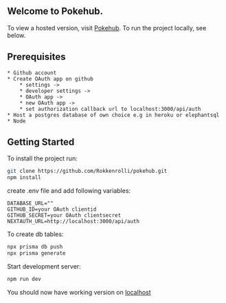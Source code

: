 ## Welcome to Pokehub.

To view a hosted version, visit [Pokehub](https://pokehub-silk.vercel.app/).
To run the project locally, see below. 


## Prerequisites
    * Github account
    * Create OAuth app on github
        * settings ->
        * developer settings ->
        * OAuth app -> 
        * new OAuth app -> 
        * set authorization callback url to localhost:3000/api/auth 
    * Host a postgres database of own choice e.g in heroku or elephantsql 
    * Node

## Getting Started

To install the project run:

```bash
git clone https://github.com/Rokkenrolli/pokehub.git
npm install
```

create .env file and add following variables:
```
DATABASE_URL=""
GITHUB_ID=your OAuth clientid
GITHUB_SECRET=your OAuth clientsecret
NEXTAUTH_URL=http://localhost:3000/api/auth
```

To  create db tables:
``` bash
npx prisma db push
npx prisma generate
``` 

Start development server:

```bash
npm run dev
```

You should now have working version on [localhost](http://localhost:3000)

